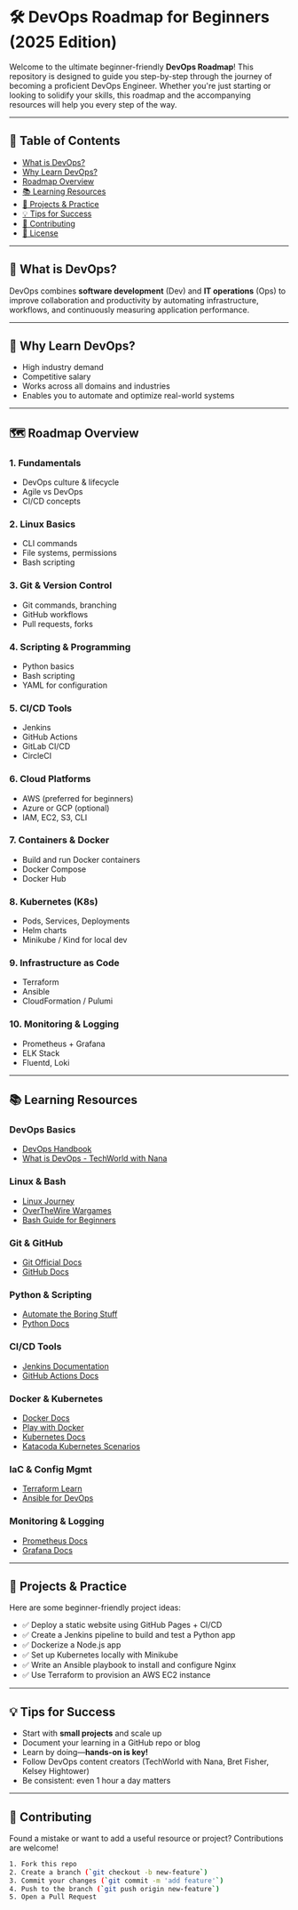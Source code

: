 # 🛠️ DevOps Roadmap for Beginners (2025 Edition)

Welcome to the ultimate beginner-friendly **DevOps Roadmap**! This repository is designed to guide you step-by-step through the journey of becoming a proficient DevOps Engineer. Whether you're just starting or looking to solidify your skills, this roadmap and the accompanying resources will help you every step of the way.

---

## 📌 Table of Contents

- [What is DevOps?](#what-is-devops)
- [Why Learn DevOps?](#why-learn-devops)
- [Roadmap Overview](#roadmap-overview)
- [📚 Learning Resources](#-learning-resources)
- [🧪 Projects & Practice](#-projects--practice)
- [💡 Tips for Success](#-tips-for-success)
- [🤝 Contributing](#-contributing)
- [📄 License](#-license)

---

## 🧠 What is DevOps?

DevOps combines **software development** (Dev) and **IT operations** (Ops) to improve collaboration and productivity by automating infrastructure, workflows, and continuously measuring application performance.

---

## 🚀 Why Learn DevOps?

- High industry demand
- Competitive salary
- Works across all domains and industries
- Enables you to automate and optimize real-world systems

---

## 🗺️ Roadmap Overview

### 1. **Fundamentals**
- DevOps culture & lifecycle
- Agile vs DevOps
- CI/CD concepts

### 2. **Linux Basics**
- CLI commands
- File systems, permissions
- Bash scripting

### 3. **Git & Version Control**
- Git commands, branching
- GitHub workflows
- Pull requests, forks

### 4. **Scripting & Programming**
- Python basics
- Bash scripting
- YAML for configuration

### 5. **CI/CD Tools**
- Jenkins
- GitHub Actions
- GitLab CI/CD
- CircleCI

### 6. **Cloud Platforms**
- AWS (preferred for beginners)
- Azure or GCP (optional)
- IAM, EC2, S3, CLI

### 7. **Containers & Docker**
- Build and run Docker containers
- Docker Compose
- Docker Hub

### 8. **Kubernetes (K8s)**
- Pods, Services, Deployments
- Helm charts
- Minikube / Kind for local dev

### 9. **Infrastructure as Code**
- Terraform
- Ansible
- CloudFormation / Pulumi

### 10. **Monitoring & Logging**
- Prometheus + Grafana
- ELK Stack
- Fluentd, Loki

---

## 📚 Learning Resources

### DevOps Basics
- [DevOps Handbook](https://itrevolution.com/the-devops-handbook/)
- [What is DevOps - TechWorld with Nana](https://www.youtube.com/watch?v=0yWAtQ6wYNM)

### Linux & Bash
- [Linux Journey](https://linuxjourney.com/)
- [OverTheWire Wargames](https://overthewire.org/wargames/)
- [Bash Guide for Beginners](https://tldp.org/LDP/Bash-Beginners-Guide/html/)

### Git & GitHub
- [Git Official Docs](https://git-scm.com/doc)
- [GitHub Docs](https://docs.github.com/)

### Python & Scripting
- [Automate the Boring Stuff](https://automatetheboringstuff.com/)
- [Python Docs](https://docs.python.org/3/)

### CI/CD Tools
- [Jenkins Documentation](https://www.jenkins.io/doc/)
- [GitHub Actions Docs](https://docs.github.com/en/actions)

### Docker & Kubernetes
- [Docker Docs](https://docs.docker.com/)
- [Play with Docker](https://labs.play-with-docker.com/)
- [Kubernetes Docs](https://kubernetes.io/docs/)
- [Katacoda Kubernetes Scenarios](https://www.katacoda.com/courses/kubernetes)

### IaC & Config Mgmt
- [Terraform Learn](https://learn.hashicorp.com/terraform)
- [Ansible for DevOps](https://www.ansiblefordevops.com/)

### Monitoring & Logging
- [Prometheus Docs](https://prometheus.io/docs/)
- [Grafana Docs](https://grafana.com/docs/)

---

## 🧪 Projects & Practice

Here are some beginner-friendly project ideas:

- ✅ Deploy a static website using GitHub Pages + CI/CD
- ✅ Create a Jenkins pipeline to build and test a Python app
- ✅ Dockerize a Node.js app
- ✅ Set up Kubernetes locally with Minikube
- ✅ Write an Ansible playbook to install and configure Nginx
- ✅ Use Terraform to provision an AWS EC2 instance

---

## 💡 Tips for Success

- Start with **small projects** and scale up
- Document your learning in a GitHub repo or blog
- Learn by doing—**hands-on is key!**
- Follow DevOps content creators (TechWorld with Nana, Bret Fisher, Kelsey Hightower)
- Be consistent: even 1 hour a day matters

---

## 🤝 Contributing

Found a mistake or want to add a useful resource or project? Contributions are welcome!

```bash
1. Fork this repo
2. Create a branch (`git checkout -b new-feature`)
3. Commit your changes (`git commit -m 'add feature'`)
4. Push to the branch (`git push origin new-feature`)
5. Open a Pull Request
